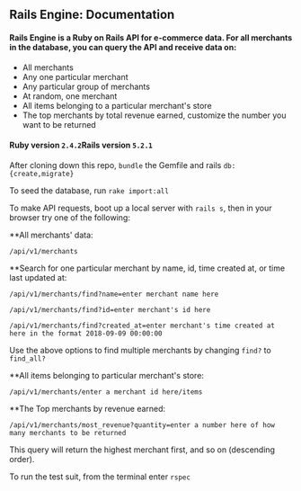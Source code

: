 ## Rails Engine: Documentation

#### Rails Engine is a Ruby on Rails API for e-commerce data. For all merchants in the database, you can query the API and receive data on:

* All merchants
* Any one particular merchant
* Any particular group of merchants
* At random, one merchant
* All items belonging to a particular merchant's store
* The top merchants by total revenue earned, customize the number you want to be returned

#### Ruby version `2.4.2`Rails version `5.2.1`

After cloning down this repo, `bundle` the Gemfile and rails `db:{create,migrate}`

To seed the database, run `rake import:all`

To make API requests, boot up a local server with `rails s`, then in your browser try one of the following:

**All merchants' data:

`/api/v1/merchants`


**Search for one particular merchant by name, id, time created at, or time last updated at:

`/api/v1/merchants/find?name=enter merchant name here`

`/api/v1/merchants/find?id=enter merchant's id here`

`/api/v1/merchants/find?created_at=enter merchant's time created at here in the format 2018-09-09 00:00:00`


Use the above options to find multiple merchants by changing `find?` to `find_all?`


**All items belonging to particular merchant's store:

`/api/v1/merchants/enter a merchant id here/items`

**The Top merchants by revenue earned:

`/api/v1/merchants/most_revenue?quantity=enter a number here of how many merchants to be returned`

This query will return the highest merchant first, and so on (descending order).


To run the test suit, from the terminal enter `rspec`
